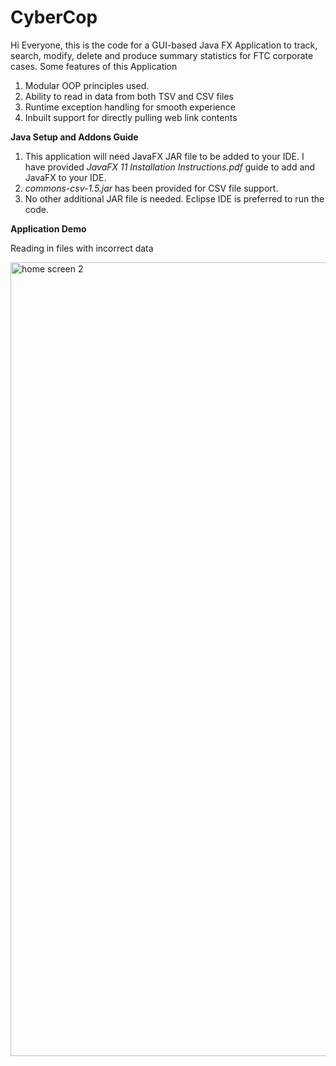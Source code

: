 # CyberCop

Hi Everyone, this is the code for a GUI-based Java FX Application to track, search, modify, delete and produce summary statistics for FTC corporate cases. Some features of this Application

  1. Modular OOP principles used.
  2. Ability to read in data from both TSV and CSV files
  3. Runtime exception handling for smooth experience
  4. Inbuilt support for directly pulling web link contents

**Java Setup and Addons Guide**
1. This application will need JavaFX JAR file to be added to your IDE. I have provided _JavaFX 11 Installation Instructions.pdf_ guide to add and JavaFX to your IDE.
2. _commons-csv-1.5.jar_ has been provided for CSV file support.
3. No other additional JAR file is needed. Eclipse IDE is preferred to run the code.

**Application Demo**



Reading in files with incorrect data

<img width="1270" alt="home screen 2" src="https://user-images.githubusercontent.com/59091360/210004286-d8e4253d-1d9b-4ec3-b4eb-9f2fe5d50d7e.png" ratio=0.01>



